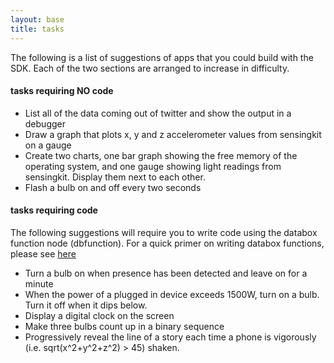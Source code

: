 ```yaml
---
layout: base
title: tasks
---
```


The following is a list of suggestions of apps that you could build with the SDK. Each of the two sections are arranged to increase in difficulty.

#### tasks requiring NO code

* List all of the data coming out of twitter and show the output in a debugger
* Draw a graph that plots x, y and z accelerometer values from sensingkit on a gauge
* Create two charts, one bar graph showing the free memory of the operating system, and one gauge showing light readings from sensingkit.  Display them next to each other.
* Flash a bulb on and off every two seconds

#### tasks requiring code

The following suggestions will require you to write code using the databox function node (dbfunction).  For a quick primer on writing databox functions, please see [here](/tutorials/functions)

* Turn a bulb on when presence has been detected and leave on for a minute
* When the power of a plugged in device exceeds 1500W, turn on a bulb.  Turn it off when it dips below.
* Display a digital clock on the screen
* Make three bulbs count up in a binary sequence
* Progressively reveal the line of a story each time a phone is vigorously (i.e. sqrt(x^2+y^2+z^2) > 45) shaken.